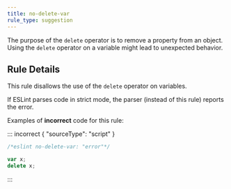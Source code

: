 ```yaml
---
title: no-delete-var
rule_type: suggestion
---
```




The purpose of the `delete` operator is to remove a property from an object. Using the `delete` operator on a variable might lead to unexpected behavior.

## Rule Details

This rule disallows the use of the `delete` operator on variables.

If ESLint parses code in strict mode, the parser (instead of this rule) reports the error.

Examples of **incorrect** code for this rule:

::: incorrect { "sourceType": "script" }

```js
/*eslint no-delete-var: "error"*/

var x;
delete x;
```

:::
